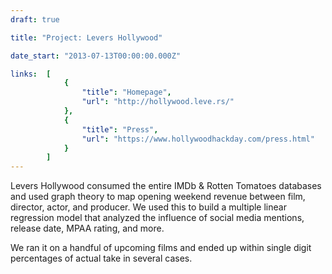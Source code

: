 ```yaml
---
draft: true

title: "Project: Levers Hollywood"

date_start: "2013-07-13T00:00:00.000Z"

links:  [
            {
                "title": "Homepage",
                "url": "http://hollywood.leve.rs/"
            },
            {
                "title": "Press",
                "url": "https://www.hollywoodhackday.com/press.html"
            }
        ]
---
```


Levers Hollywood consumed the entire IMDb & Rotten Tomatoes databases and used graph theory to map opening weekend revenue between film, director, actor, and producer. We used this to build a multiple linear regression model that analyzed the influence of social media mentions, release date, MPAA rating, and more.

We ran it on a handful of upcoming films and ended up within single digit percentages of actual take in several cases.

